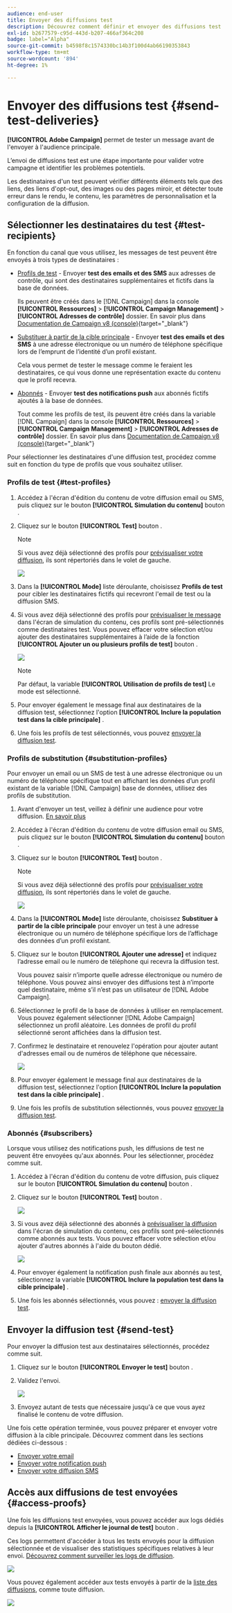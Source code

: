 ```yaml
---
audience: end-user
title: Envoyer des diffusions test
description: Découvrez comment définir et envoyer des diffusions test
exl-id: b2677579-c95d-443d-b207-466af364c208
badge: label="Alpha"
source-git-commit: b4598f8c1574330bc14b3f100d4ab66190353843
workflow-type: tm+mt
source-wordcount: '894'
ht-degree: 1%

---
```


# Envoyer des diffusions test {#send-test-deliveries}

**[!UICONTROL Adobe Campaign]** permet de tester un message avant de l&#39;envoyer à l&#39;audience principale.

L’envoi de diffusions test est une étape importante pour valider votre campagne et identifier les problèmes potentiels.

Les destinataires d&#39;un test peuvent vérifier différents éléments tels que des liens, des liens d&#39;opt-out, des images ou des pages miroir, et détecter toute erreur dans le rendu, le contenu, les paramètres de personnalisation et la configuration de la diffusion.

## Sélectionner les destinataires du test {#test-recipients}

En fonction du canal que vous utilisez, les messages de test peuvent être envoyés à trois types de destinataires :

* [Profils de test](#test-profiles) - Envoyer **test des emails et des SMS** aux adresses de contrôle, qui sont des destinataires supplémentaires et fictifs dans la base de données.

  Ils peuvent être créés dans le [!DNL Campaign] dans la console **[!UICONTROL Ressources]** > **[!UICONTROL Campaign Management]** > **[!UICONTROL Adresses de contrôle]** dossier. En savoir plus dans [Documentation de Campaign v8 (console)](https://experienceleague.adobe.com/docs/campaign/campaign-v8/audience/add-profiles/test-profiles.html){target="_blank"}

* [Substituer à partir de la cible principale](#substitution-profiles) - Envoyer **test des emails et des SMS** à une adresse électronique ou un numéro de téléphone spécifique lors de l’emprunt de l’identité d’un profil existant.

  Cela vous permet de tester le message comme le feraient les destinataires, ce qui vous donne une représentation exacte du contenu que le profil recevra.

* [Abonnés](#subscribers) - Envoyer **test des notifications push** aux abonnés fictifs ajoutés à la base de données.

  Tout comme les profils de test, ils peuvent être créés dans la variable [!DNL Campaign] dans la console **[!UICONTROL Ressources]** > **[!UICONTROL Campaign Management]** > **[!UICONTROL Adresses de contrôle]** dossier. En savoir plus dans [Documentation de Campaign v8 (console)](https://experienceleague.adobe.com/docs/campaign/campaign-v8/audience/add-profiles/test-profiles.html){target="_blank"}

Pour sélectionner les destinataires d&#39;une diffusion test, procédez comme suit en fonction du type de profils que vous souhaitez utiliser.

### Profils de test {#test-profiles}

1. Accédez à l&#39;écran d&#39;édition du contenu de votre diffusion email ou SMS, puis cliquez sur le bouton **[!UICONTROL Simulation du contenu]** bouton .

1. Cliquez sur le bouton **[!UICONTROL Test]** bouton .

   >[!NOTE]
   >
   >Si vous avez déjà sélectionné des profils pour [prévisualiser votre diffusion](preview-content.md), ils sont répertoriés dans le volet de gauche.

   ![](assets/simulate-test-button-email.png)

1. Dans la **[!UICONTROL Mode]** liste déroulante, choisissez **Profils de test** pour cibler les destinataires fictifs qui recevront l&#39;email de test ou la diffusion SMS.

1. Si vous avez déjà sélectionné des profils pour [prévisualiser le message](preview-content.md) dans l&#39;écran de simulation du contenu, ces profils sont pré-sélectionnés comme destinataires test. Vous pouvez effacer votre sélection et/ou ajouter des destinataires supplémentaires à l’aide de la fonction **[!UICONTROL Ajouter un ou plusieurs profils de test]** bouton .

   ![](assets/simulate-profile-mode.png)

   >[!NOTE]
   >
   >Par défaut, la variable **[!UICONTROL Utilisation de profils de test]** Le mode est sélectionné.

1. Pour envoyer également le message final aux destinataires de la diffusion test, sélectionnez l&#39;option **[!UICONTROL Inclure la population test dans la cible principale]** .

1. Une fois les profils de test sélectionnés, vous pouvez [envoyer la diffusion test](#send-test).

### Profils de substitution {#substitution-profiles}

Pour envoyer un email ou un SMS de test à une adresse électronique ou un numéro de téléphone spécifique tout en affichant les données d’un profil existant de la variable [!DNL Campaign] base de données, utilisez des profils de substitution.

1. Avant d&#39;envoyer un test, veillez à définir une audience pour votre diffusion. [En savoir plus](../audience/about-audiences.md)

1. Accédez à l&#39;écran d&#39;édition du contenu de votre diffusion email ou SMS, puis cliquez sur le bouton **[!UICONTROL Simulation du contenu]** bouton .

1. Cliquez sur le bouton **[!UICONTROL Test]** bouton .

   >[!NOTE]
   >
   >Si vous avez déjà sélectionné des profils pour [prévisualiser votre diffusion](preview-content.md), ils sont répertoriés dans le volet de gauche.

   ![](assets/simulate-test-button-email.png)

1. Dans la **[!UICONTROL Mode]** liste déroulante, choisissez **Substituer à partir de la cible principale** pour envoyer un test à une adresse électronique ou un numéro de téléphone spécifique lors de l’affichage des données d’un profil existant.

1. Cliquez sur le bouton **[!UICONTROL Ajouter une adresse]** et indiquez l’adresse email ou le numéro de téléphone qui recevra la diffusion test.

   Vous pouvez saisir n’importe quelle adresse électronique ou numéro de téléphone. Vous pouvez ainsi envoyer des diffusions test à n’importe quel destinataire, même s’il n’est pas un utilisateur de [!DNL Adobe Campaign].

1. Sélectionnez le profil de la base de données à utiliser en remplacement. Vous pouvez également sélectionner [!DNL Adobe Campaign] sélectionnez un profil aléatoire. Les données de profil du profil sélectionné seront affichées dans la diffusion test.

1. Confirmez le destinataire et renouvelez l&#39;opération pour ajouter autant d&#39;adresses email ou de numéros de téléphone que nécessaire.

   ![](assets/simulate-profile-substitute.png)

1. Pour envoyer également le message final aux destinataires de la diffusion test, sélectionnez l&#39;option **[!UICONTROL Inclure la population test dans la cible principale]** .

1. Une fois les profils de substitution sélectionnés, vous pouvez [envoyer la diffusion test](#send-test).

### Abonnés {#subscribers}

Lorsque vous utilisez des notifications push, les diffusions de test ne peuvent être envoyées qu&#39;aux abonnés. Pour les sélectionner, procédez comme suit.

1. Accédez à l&#39;écran d&#39;édition du contenu de votre diffusion, puis cliquez sur le bouton **[!UICONTROL Simulation du contenu]** bouton .

1. Cliquez sur le bouton **[!UICONTROL Test]** bouton .

   ![](assets/simulate-test-button-push.png)

1. Si vous avez déjà sélectionné des abonnés à [prévisualiser la diffusion](preview-content.md) dans l&#39;écran de simulation du contenu, ces profils sont pré-sélectionnés comme abonnés aux tests. Vous pouvez effacer votre sélection et/ou ajouter d&#39;autres abonnés à l&#39;aide du bouton dédié.

   ![](assets/simulate-test-subscribers.png)

1. Pour envoyer également la notification push finale aux abonnés au test, sélectionnez la variable **[!UICONTROL Inclure la population test dans la cible principale]** .

1. Une fois les abonnés sélectionnés, vous pouvez : [envoyer la diffusion test](#send-test).

## Envoyer la diffusion test {#send-test}

Pour envoyer la diffusion test aux destinataires sélectionnés, procédez comme suit.

1. Cliquez sur le bouton **[!UICONTROL Envoyer le test]** bouton .

1. Validez l&#39;envoi.

   ![](assets/simulate-send-test.png)

1. Envoyez autant de tests que nécessaire jusqu&#39;à ce que vous ayez finalisé le contenu de votre diffusion.

Une fois cette opération terminée, vous pouvez préparer et envoyer votre diffusion à la cible principale. Découvrez comment dans les sections dédiées ci-dessous :

* [Envoyer votre email](../monitor/prepare-send.md)
* [Envoyer votre notification push](../push/send-push.md#send-push)
* [Envoyer votre diffusion SMS](../sms/send-sms.md#send-sms)

## Accès aux diffusions de test envoyées {#access-proofs}

Une fois les diffusions test envoyées, vous pouvez accéder aux logs dédiés depuis la **[!UICONTROL Afficher le journal de test]** bouton .

Ces logs permettent d&#39;accéder à tous les tests envoyés pour la diffusion sélectionnée et de visualiser des statistiques spécifiques relatives à leur envoi. [Découvrez comment surveiller les logs de diffusion](../monitor/delivery-logs.md).

![](assets/simulate-test-log.png)

Vous pouvez également accéder aux tests envoyés à partir de la [liste des diffusions](../msg/gs-messages.md), comme toute diffusion.

![](assets/simulate-deliveries-list.png)

